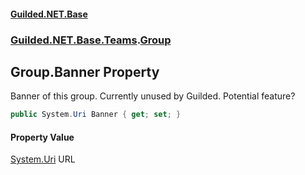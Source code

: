 
#### [Guilded.NET.Base](index 'index')
### [Guilded.NET.Base.Teams](index#Guilded_NET_Base_Teams 'Guilded.NET.Base.Teams').[Group](Group 'Guilded.NET.Base.Teams.Group')
## Group.Banner Property
Banner of this group. Currently unused by Guilded. Potential feature?  
```csharp
public System.Uri Banner { get; set; }
```

#### Property Value
[System.Uri](https://docs.microsoft.com/en-us/dotnet/api/System.Uri 'System.Uri')
URL
